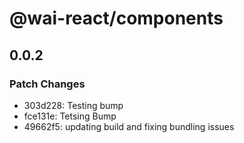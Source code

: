# @wai-react/components

## 0.0.2

### Patch Changes

- 303d228: Testing bump
- fce131e: Tetsing Bump
- 49662f5: updating build and fixing bundling issues
